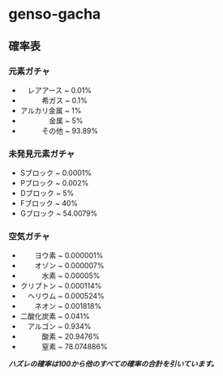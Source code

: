 # genso-gacha

## 確率表

### 元素ガチャ
- 　レアアース ~ 0.01%
- 　　　希ガス ~ 0.1%
- アルカリ金属 ~ 1%
- 　　　　金属 ~ 5%
- 　　　その他 ~ 93.89%
   
### 未発見元素ガチャ
- Sブロック ~ 0.0001%
- Pブロック ~ 0.002%
- Dブロック ~ 5%
- Fブロック ~ 40%
- Gブロック ~ 54.0079%

### 空気ガチャ
- 　　ヨウ素 ~ 0.000001%
- 　　オゾン ~ 0.000007%
- 　　　水素 ~ 0.00005%
- クリプトン ~ 0.000114%
- 　ヘリウム ~ 0.000524%
- 　　ネオン ~ 0.001818%
- 二酸化炭素 ~ 0.041%
- 　アルゴン ~ 0.934%
- 　　　酸素 ~ 20.9476%
- 　　　窒素 ~ 78.074886%

***ハズレの確率は100から他のすべての確率の合計を引いています。***
